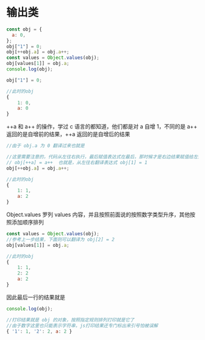 # 输出类

```js
const obj = {
  a: 0,
};
obj["1"] = 0;
obj[++obj.a] = obj.a++;
const values = Object.values(obj);
obj[values[1]] = obj.a;
console.log(obj);
```

```js
obj["1"] = 0;

//此时的obj
{
    1: 0,
    a: 0
}
```

++a 和 a++ 的操作，学过 c 语言的都知道，他们都是对 a 自增 1，不同的是 a++ 返回的是自增前的结果，++a 返回的是自增后的结果

```js
//由于 obj.a 为 0 翻译过来也就是

//这里需要注意的，代码从左往右执行，最后赋值表达式在最后，那时候才是右边结果赋值给左侧
// obj[++a] = a++  也就是，从左往右翻译表达式 obj[1] = 1
obj[++obj.a] = obj.a++;

//此时的obj
{
    1: 1,
    a: 2
}
```

Object.values 罗列 values 内容，并且按照前面说的按照数字类型升序，其他按照添加顺序排列

```js
const values = Object.values(obj);
//参考上一步结果，下面则可以翻译为 obj[2] = 2
obj[values[1]] = obj.a;

//此时的obj
{
    1: 1,
    2: 2
    a: 2
}
```

因此最后一行的结果就是

```js
console.log(obj);

//打印结果就是 obj 的对象，按照指定规则排列打印就是它了
//由于数字这里也只能表示字符串，js打印结果还专门标出来引号怕被误解
{ '1': 1, '2': 2, a: 2 }
```
